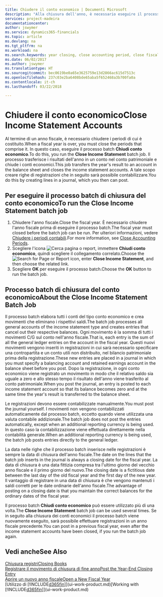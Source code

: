 ```yaml
---
title: Chiudere il conto economico | Documenti Microsoft
description: "Alla chiusura dell'anno, è necessario eseguire il processo batch Chiudi conto economico per chiudere i periodi contabili che costituiscono l'anno fiscale."
services: project-madeira
documentationcenter: 
author: jswymer
ms.service: dynamics365-financials
ms.topic: article
ms.devlang: na
ms.tgt_pltfrm: na
ms.workload: na
ms.search.keywords: year closing, close accounting period, close fiscal year, bank account detailed trial balance
ms.date: 06/02/2017
ms.author: jswymer
ms.translationtype: HT
ms.sourcegitcommit: bec0619be0a65e3625759e13d2866ac615d7513c
ms.openlocfilehash: 237c03e2ba6408bde65aba5f652468a3b700fa0a
ms.contentlocale: it-ch
ms.lasthandoff: 03/22/2018

---
```

# <a name="close-income-statement-accounts"></a><span data-ttu-id="8ab6f-103">Chiudere il conto economico</span><span class="sxs-lookup"><span data-stu-id="8ab6f-103">Close Income Statement Accounts</span></span>
<span data-ttu-id="8ab6f-104">Al termine di un anno fiscale, è necessario chiudere i periodi di cui è costituito.</span><span class="sxs-lookup"><span data-stu-id="8ab6f-104">When a fiscal year is over, you must close the periods that comprise it.</span></span> <span data-ttu-id="8ab6f-105">In questo caso, eseguire il processo batch **Chiudi conto economico**.</span><span class="sxs-lookup"><span data-stu-id="8ab6f-105">To do this, you run the **Close Income Statement** batch job.</span></span> <span data-ttu-id="8ab6f-106">Il processo trasferisce i risultati dell'anno in un conto nel conto patrimoniale e chiude i conti economici.</span><span class="sxs-lookup"><span data-stu-id="8ab6f-106">This job transfers the year's result to an account in the balance sheet and closes the income statement accounts.</span></span> <span data-ttu-id="8ab6f-107">A tale scopo creare righe di registrazioni che in seguito sarà possibile contabilizzare.</span><span class="sxs-lookup"><span data-stu-id="8ab6f-107">You do this by creating lines in a journal, which you then can post.</span></span>

## <a name="to-run-the-close-income-statement-batch-job"></a><span data-ttu-id="8ab6f-108">Per eseguire il processo batch di chiusura del conto economico</span><span class="sxs-lookup"><span data-stu-id="8ab6f-108">To run the Close Income Statement batch job</span></span>
1. <span data-ttu-id="8ab6f-109">Chiudere l'anno fiscale.</span><span class="sxs-lookup"><span data-stu-id="8ab6f-109">Close the fiscal year.</span></span> <span data-ttu-id="8ab6f-110">È necessario chiudere l'anno fiscale prima di eseguire il processo batch.</span><span class="sxs-lookup"><span data-stu-id="8ab6f-110">The fiscal year must closed before the batch job can be run.</span></span> <span data-ttu-id="8ab6f-111">Per ulteriori informazioni, vedere [Chiudere i periodi contabili](year-close-account-periods.md).</span><span class="sxs-lookup"><span data-stu-id="8ab6f-111">For more information, see [Close Accounting Periods](year-close-account-periods.md).</span></span>
2. <span data-ttu-id="8ab6f-112">Scegliere l'icona ![Cerca pagina o report](media/ui-search/search_small.png "icona Cerca pagina o report"), immettere **Chiudi conto economico**, quindi scegliere il collegamento correlato.</span><span class="sxs-lookup"><span data-stu-id="8ab6f-112">Choose the ![Search for Page or Report](media/ui-search/search_small.png "Search for Page or Report icon") icon, enter **Close Income Statement**, and then choose the related link.</span></span>
3. <span data-ttu-id="8ab6f-113">Scegliere **OK** per eseguire il processo batch.</span><span class="sxs-lookup"><span data-stu-id="8ab6f-113">Choose the **OK** button to run the batch job.</span></span>

## <a name="about-the-close-income-statement-batch-job"></a><span data-ttu-id="8ab6f-114">Processo batch di chiusura del conto economico</span><span class="sxs-lookup"><span data-stu-id="8ab6f-114">About the Close Income Statement Batch Job</span></span>
<span data-ttu-id="8ab6f-115">Il processo batch elabora tutti i conti del tipo conto economico e crea movimenti che eliminano i rispettivi saldi.</span><span class="sxs-lookup"><span data-stu-id="8ab6f-115">The batch job processes all general accounts of the income statement type and creates entries that cancel out their respective balances.</span></span> <span data-ttu-id="8ab6f-116">Ogni movimento è la somma di tutti i movimenti C/G sul conto nell'anno fiscale.</span><span class="sxs-lookup"><span data-stu-id="8ab6f-116">That is, each entry is the sum of all the general ledger entries on the account in the fiscal year.</span></span> <span data-ttu-id="8ab6f-117">Questi nuovi movimenti vengono inseriti in registrazioni in cui sarà necessario specificare una contropartita e un conto utili non distribuito, nel bilancio patrimoniale prima della registrazione.</span><span class="sxs-lookup"><span data-stu-id="8ab6f-117">These new entries are placed in a journal in which you must specify a balancing account and retained earnings account in the balance sheet before you post.</span></span> <span data-ttu-id="8ab6f-118">Dopo la registrazione, in ogni conto economico viene registrato un movimento in modo che il relativo saldo sia uguale a zero e allo stesso tempo il risultato dell'anno viene trasferito al conto patrimoniale.</span><span class="sxs-lookup"><span data-stu-id="8ab6f-118">When you post the journal, an entry is posted to each income statement account so that its balance becomes zero and at the same time the year's result is transferred to the balance sheet.</span></span>

<span data-ttu-id="8ab6f-119">Le registrazioni devono essere contabilizzate manualmente.</span><span class="sxs-lookup"><span data-stu-id="8ab6f-119">You must post the journal yourself.</span></span> <span data-ttu-id="8ab6f-120">I movimenti non vengono contabilizzati automaticamente dal processo batch, eccetto quando viene utilizzata una valuta contabile addizionale.</span><span class="sxs-lookup"><span data-stu-id="8ab6f-120">The batch job does not post the entries automatically, except when an additional reporting currency is being used.</span></span> <span data-ttu-id="8ab6f-121">In questo caso la contabilizzazione viene effettuata direttamente nella contabilità generale.</span><span class="sxs-lookup"><span data-stu-id="8ab6f-121">When an additional reporting currency is being used, the batch job posts entries directly to the general ledger.</span></span>

<span data-ttu-id="8ab6f-122">La data nelle righe che il processo batch inserisce nelle registrazioni è sempre la data di chiusura dell'anno fiscale.</span><span class="sxs-lookup"><span data-stu-id="8ab6f-122">The date on the lines that the batch job inserts in the journal is always a closing date for the fiscal year.</span></span> <span data-ttu-id="8ab6f-123">La data di chiusura è una data fittizia compresa tra l'ultimo giorno del vecchio anno fiscale e il primo giorno del nuovo.</span><span class="sxs-lookup"><span data-stu-id="8ab6f-123">The closing date is a fictitious date between the last day of the old fiscal year and the first day of the new year.</span></span> <span data-ttu-id="8ab6f-124">Il vantaggio di registrare in una data di chiusura è che vengono mantenuti i saldi corretti per le date ordinarie dell'anno fiscale.</span><span class="sxs-lookup"><span data-stu-id="8ab6f-124">The advantage of posting on a closing date is that you maintain the correct balances for the ordinary dates of the fiscal year.</span></span>

<span data-ttu-id="8ab6f-125">Il processo batch **Chiudi conto economico** può essere utilizzato più di una volta.</span><span class="sxs-lookup"><span data-stu-id="8ab6f-125">The **Close Income Statement** batch job can be used several times.</span></span> <span data-ttu-id="8ab6f-126">Se in seguito alla chiusura dei conti economici il processo batch viene nuovamente eseguito, sarà possibile effettuare registrazioni in un anno fiscale precedente.</span><span class="sxs-lookup"><span data-stu-id="8ab6f-126">You can post in a previous fiscal year, even after the income statement accounts have been closed, if you run the batch job again.</span></span>

## <a name="see-also"></a><span data-ttu-id="8ab6f-127">Vedi anche</span><span class="sxs-lookup"><span data-stu-id="8ab6f-127">See Also</span></span>
[<span data-ttu-id="8ab6f-128">Chiusura registri</span><span class="sxs-lookup"><span data-stu-id="8ab6f-128">Closing Books</span></span>](year-close-books.md)  
[<span data-ttu-id="8ab6f-129">Registrare il movimento di chiusura di fine anno</span><span class="sxs-lookup"><span data-stu-id="8ab6f-129">Post the Year-End Closing Entry</span></span>](year-how-post-year-end-close-entry.md)  
[<span data-ttu-id="8ab6f-130">Aprire un nuovo anno fiscale</span><span class="sxs-lookup"><span data-stu-id="8ab6f-130">Open a New Fiscal Year</span></span>](finance-how-open-new-fiscal-year.md)  
<span data-ttu-id="8ab6f-131">[Utilizzo di [!INCLUDE[d365fin](includes/d365fin_md.md)]](ui-work-product.md)</span><span class="sxs-lookup"><span data-stu-id="8ab6f-131">[Working with [!INCLUDE[d365fin](includes/d365fin_md.md)]](ui-work-product.md)</span></span>

